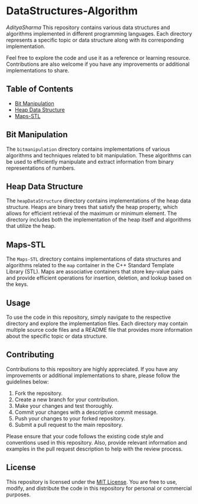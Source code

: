 # DataStructures-Algorithm
*AdityaSharma*
This repository contains various data structures and algorithms implemented in different programming languages. Each directory represents a specific topic or data structure along with its corresponding implementation.

Feel free to explore the code and use it as a reference or learning resource. Contributions are also welcome if you have any improvements or additional implementations to share.

## Table of Contents

- [Bit Manipulation](./bitmanipulation)
- [Heap Data Structure](./heapDataStructure)
- [Maps-STL](./Maps-STL)

## Bit Manipulation

The `bitmanipulation` directory contains implementations of various algorithms and techniques related to bit manipulation. These algorithms can be used to efficiently manipulate and extract information from binary representations of numbers.

## Heap Data Structure

The `heapDataStructure` directory contains implementations of the heap data structure. Heaps are binary trees that satisfy the heap property, which allows for efficient retrieval of the maximum or minimum element. The directory includes both the implementation of the heap itself and algorithms that utilize the heap.

## Maps-STL

The `Maps-STL` directory contains implementations of data structures and algorithms related to the `map` container in the C++ Standard Template Library (STL). Maps are associative containers that store key-value pairs and provide efficient operations for insertion, deletion, and lookup based on the keys.

## Usage

To use the code in this repository, simply navigate to the respective directory and explore the implementation files. Each directory may contain multiple source code files and a README file that provides more information about the specific topic or data structure.

## Contributing

Contributions to this repository are highly appreciated. If you have any improvements or additional implementations to share, please follow the guidelines below:

1. Fork the repository.
2. Create a new branch for your contribution.
3. Make your changes and test thoroughly.
4. Commit your changes with a descriptive commit message.
5. Push your changes to your forked repository.
6. Submit a pull request to the main repository.

Please ensure that your code follows the existing code style and conventions used in this repository. Also, provide relevant information and examples in the pull request description to help with the review process.

## License

This repository is licensed under the [MIT License](LICENSE). You are free to use, modify, and distribute the code in this repository for personal or commercial purposes.